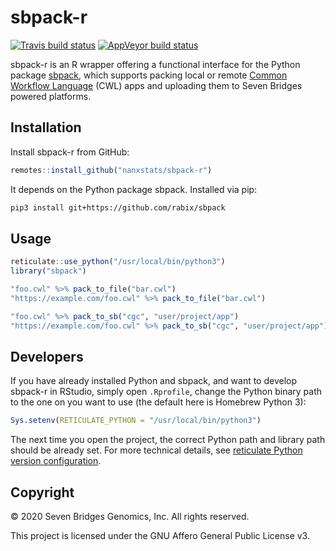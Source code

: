 # sbpack-r

[![Travis build status](https://travis-ci.org/nanxstats/sbpack-r.svg?branch=master)](https://travis-ci.org/nanxstats/sbpack-r)
[![AppVeyor build status](https://ci.appveyor.com/api/projects/status/github/nanxstats/sbpack-r?branch=master&svg=true)](https://ci.appveyor.com/project/nanxstats/sbpack-r)

sbpack-r is an R wrapper offering a functional interface for the Python package [sbpack](https://github.com/rabix/sbpack), which supports packing local or remote [Common Workflow Language](https://www.commonwl.org/) (CWL) apps and uploading them to Seven Bridges powered platforms.

## Installation

Install sbpack-r from GitHub:

```r
remotes::install_github("nanxstats/sbpack-r")
```

It depends on the Python package sbpack. Installed via pip:

```bash
pip3 install git+https://github.com/rabix/sbpack
```

## Usage

```r
reticulate::use_python("/usr/local/bin/python3")
library("sbpack")

"foo.cwl" %>% pack_to_file("bar.cwl")
"https://example.com/foo.cwl" %>% pack_to_file("bar.cwl")

"foo.cwl" %>% pack_to_sb("cgc", "user/project/app")
"https://example.com/foo.cwl" %>% pack_to_sb("cgc", "user/project/app")
```

## Developers

If you have already installed Python and sbpack, and want to develop sbpack-r in RStudio, simply open `.Rprofile`, change the Python binary path to the one on you want to use (the default here is Homebrew Python 3):

```r
Sys.setenv(RETICULATE_PYTHON = "/usr/local/bin/python3")
```

The next time you open the project, the correct Python path and library path should be already set. For more technical details, see [reticulate Python version configuration](https://rstudio.github.io/reticulate/articles/versions.html).

## Copyright

© 2020 Seven Bridges Genomics, Inc. All rights reserved.

This project is licensed under the GNU Affero General Public License v3.
